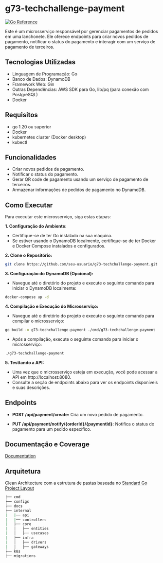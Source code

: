 # g73-techchallenge-payment

[![Go Reference](https://pkg.go.dev/badge/golang.org/x/example.svg)](https://pkg.go.dev/golang.org/x/example)

Este é um microsserviço responsável por gerenciar pagamentos de pedidos em uma lanchonete. Ele oferece endpoints para criar novos pedidos de pagamento, notificar o status do pagamento e interagir com um serviço de pagamento de terceiros.


## Tecnologias Utilizadas

- Linguagem de Programação: Go
- Banco de Dados: DynamoDB
- Framework Web: Gin
- Outras Dependências: AWS SDK para Go, lib/pq (para conexão com PostgreSQL)
- Docker



## Requisitos

- go 1.20 ou superior
- Docker
- kubernetes cluster (Docker desktop)
- kubectl



## Funcionalidades
- Criar novos pedidos de pagamento.
- Notificar o status do pagamento.
- Gerar QR code de pagamento usando um serviço de pagamento de terceiros.
- Armazenar informações de pedidos de pagamento no DynamoDB.



## Como Executar
Para executar este microsserviço, siga estas etapas:

**1. Configuração do Ambiente:**

- Certifique-se de ter Go instalado na sua máquina.
- Se estiver usando o DynamoDB localmente, certifique-se de ter Docker e Docker Compose instalados e configurados.


**2. Clone o Repositório:**

```bash
git clone https://github.com/seu-usuario/g73-techchallenge-payment.git

```

**3. Configuração do DynamoDB (Opcional):**

- Navegue até o diretório do projeto e execute o seguinte comando para iniciar o DynamoDB localmente:

```bash
docker-compose up -d
```

**4. Compilação e Execução do Microsserviço:**

- Navegue até o diretório do projeto e execute o seguinte comando para compilar o microsserviço:

```bash
go build -o g73-techchallenge-payment ./cmd/g73-techchallenge-payment
```

- Após a compilação, execute o seguinte comando para iniciar o microsserviço:
```bash
./g73-techchallenge-payment
```

**5. Testtando a API:**
- Uma vez que o microsserviço esteja em execução, você pode acessar a API em http://localhost:8080.
- Consulte a seção de endpoints abaixo para ver os endpoints disponíveis e suas descrições.




## Endpoints

- **POST /api/payment/create:** Cria um novo pedido de pagamento.

- **PUT /api/payment/notify/{orderId}/{paymentId}:** Notifica o status do pagamento para um pedido específico.

##  Documentação e Coverage
[Documentation](https://github.com/IgorRamosBR/g73-techchallenge-payment/tree/master/docs)


## Arquitetura
Clean Architecture com a estrutura de pastas baseada no [Standard Go Project Layout](https://github.com/golang-standards/project-layout#go-directories) 

```bash
├── cmd
├── configs
├── docs
├── internal
|   |── api
|   |── controllers
|   ├── core
|   │   ├── entities
|   │   ├── usecases
|   ├── infra
|   │   ├── drivers
|   │   ├── gateways
├── k8s
├── migrations
```